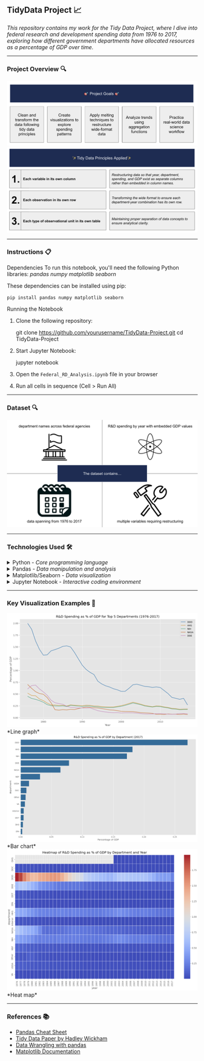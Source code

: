 ## TidyData Project 📈

<em>This repository contains my work for the Tidy Data Project, where I dive into federal research and development spending data from 1976 to 2017, exploring how different government departments have allocated resources as a percentage of GDP over time.</em>

___

### Project Overview 🔍 

  <img src="https://github.com/marceloguzmanaguirre/GUZMANAGUIRRE-Data-Science-Portfolio/blob/a246505b737d915e84ff29a49ec6351a7334cd96/TidyData-Project/Screenshot%202025-03-17%20at%2023.50.14.png"/>

  <img src="https://github.com/marceloguzmanaguirre/GUZMANAGUIRRE-Data-Science-Portfolio/blob/34ca62bcc627964dadc92ec572c02e11397ce4b4/TidyData-Project/Screenshot%202025-03-18%20at%2000.08.26.png"/>

___

### Instructions 📋 

Dependencies
To run this notebook, you'll need the following Python libraries:
<em>pandas</em>
<em>numpy</em>
<em>matplotlib</em>
<em>seaborn</em>

These dependencies can be installed using pip:

    pip install pandas numpy matplotlib seaborn

Running the Notebook
1. Clone the following repository:

    git clone https://github.com/yourusername/TidyData-Project.git
    cd TidyData-Project

2. Start Jupyter Notebook:

    jupyter notebook

3. Open the `Federal_RD_Analysis.ipynb` file in your browser

4. Run all cells in sequence (Cell > Run All)

___

### Dataset 🔍

  <img src="https://github.com/marceloguzmanaguirre/GUZMANAGUIRRE-Data-Science-Portfolio/blob/77dfed97e6f5711d9cbbbc9a713f9d7b5bdcb105/TidyData-Project/Screenshot%202025-03-18%20at%2000.26.50.png"/>

___

### Technologies Used 🛠️ 

<details><summary>Python - <em>Core programming language</em></summary></details>
<details><summary>Pandas - <em>Data manipulation and analysis</em></summary></details>
<details><summary>Matplotlib/Seaborn - <em>Data visualization</em></summary></details>
<details><summary>Jupyter Notebook - <em>Interactive coding environment</em></summary></details>

___

### Key Visualization Examples 📸 
  <img src="https://github.com/marceloguzmanaguirre/GUZMANAGUIRRE-Data-Science-Portfolio/blob/a5dba0cf810969eb76722ffcb603889faeea8876/TidyData-Project/Screenshot%202025-03-18%20at%2000.29.08.png"/>
  *Line graph*
  <img src="https://github.com/marceloguzmanaguirre/GUZMANAGUIRRE-Data-Science-Portfolio/blob/a5dba0cf810969eb76722ffcb603889faeea8876/TidyData-Project/Screenshot%202025-03-18%20at%2000.29.16.png"/>
  *Bar chart*
  <img src="https://github.com/marceloguzmanaguirre/GUZMANAGUIRRE-Data-Science-Portfolio/blob/a5dba0cf810969eb76722ffcb603889faeea8876/TidyData-Project/Screenshot%202025-03-18%20at%2000.29.32.png"/>
  *Heat map*

___

### References 📚

- [Pandas Cheat Sheet](https://pandas.pydata.org/Pandas_Cheat_Sheet.pdf)
- [Tidy Data Paper by Hadley Wickham](https://www.jstatsoft.org/article/view/v059i10)
- [Data Wrangling with pandas](https://pandas.pydata.org/docs/user_guide/reshaping.html)
- [Matplotlib Documentation](https://matplotlib.org/stable/users/index.html)
